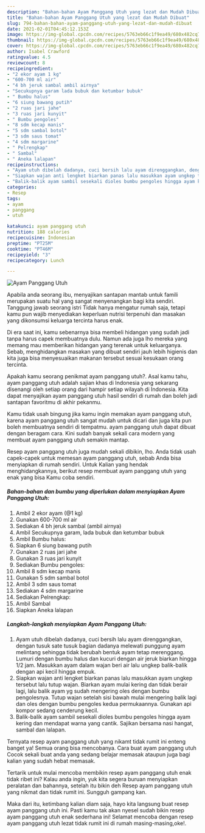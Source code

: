```yaml
---
description: "Bahan-bahan Ayam Panggang Utuh yang lezat dan Mudah Dibuat"
title: "Bahan-bahan Ayam Panggang Utuh yang lezat dan Mudah Dibuat"
slug: 794-bahan-bahan-ayam-panggang-utuh-yang-lezat-dan-mudah-dibuat
date: 2021-02-01T04:45:12.153Z
image: https://img-global.cpcdn.com/recipes/5763eb66c1f9ea49/680x482cq70/ayam-panggang-utuh-foto-resep-utama.jpg
thumbnail: https://img-global.cpcdn.com/recipes/5763eb66c1f9ea49/680x482cq70/ayam-panggang-utuh-foto-resep-utama.jpg
cover: https://img-global.cpcdn.com/recipes/5763eb66c1f9ea49/680x482cq70/ayam-panggang-utuh-foto-resep-utama.jpg
author: Isabel Crawford
ratingvalue: 4.5
reviewcount: 8
recipeingredient:
- "2 ekor ayam 1 kg"
- "600-700 ml air"
- "4 bh jeruk sambal ambil airnya"
- "Secukupnya garam lada bubuk dan ketumbar bubuk"
- " Bumbu halus"
- "6 siung bawang putih"
- "2 ruas jari jahe"
- "3 ruas jari kunyit"
- " Bumbu pengoles"
- "8 sdm kecap manis"
- "5 sdm sambal botol"
- "3 sdm saus tomat"
- "4 sdm margarine"
- " Pelrengkap"
- " Sambal"
- " Aneka lalapan"
recipeinstructions:
- "Ayam utuh dibelah dadanya, cuci bersih lalu ayam direnggangkan, dengan tusuk sate tusuk bagian dadanya melewati punggung ayam melintang sehingga tidak berubah bentuk ayam tetap merenggang. Lumuri dengan bumbu halus dan kucuri dengan air jeruk biarkan hingga 1/2 jam. Masukkan ayam dalam wajan beri air lalu ungkep balik-balik dengan api kecil hingga empuk."
- "Siapkan wajan anti lengket biarkan panas lalu masukkan ayam ungkep tersebut lalu tutup wajan. Biarkan ayam mulai kering dan tidak berair lagi, lalu balik ayam yg sudah mengering oles dengan bumbu pengolesnya. Tutup wajan setelah sisi bawah mulai mengering balik lagi dan oles dengan bumbu pengoles kedua permukaannya. Gunakan api kompor sedang cenderung kecil."
- "Balik-balik ayam sambil sesekali dioles bumbu pengoles hingga ayam kering dan mendapat warna yang cantik. Sajikan bersama nasi hangat, sambal dan lalapan."
categories:
- Resep
tags:
- ayam
- panggang
- utuh

katakunci: ayam panggang utuh 
nutrition: 188 calories
recipecuisine: Indonesian
preptime: "PT25M"
cooktime: "PT46M"
recipeyield: "3"
recipecategory: Lunch

---
```



![Ayam Panggang Utuh](https://img-global.cpcdn.com/recipes/5763eb66c1f9ea49/680x482cq70/ayam-panggang-utuh-foto-resep-utama.jpg)

Apabila anda seorang ibu, menyajikan santapan mantab untuk famili merupakan suatu hal yang sangat menyenangkan bagi kita sendiri. Tanggung jawab seorang istri Tidak hanya mengatur rumah saja, tetapi kamu pun wajib menyediakan keperluan nutrisi terpenuhi dan masakan yang dikonsumsi keluarga tercinta harus enak.

Di era  saat ini, kamu sebenarnya bisa membeli hidangan yang sudah jadi tanpa harus capek membuatnya dulu. Namun ada juga lho mereka yang memang mau memberikan hidangan yang terenak untuk keluarganya. Sebab, menghidangkan masakan yang dibuat sendiri jauh lebih higienis dan kita juga bisa menyesuaikan makanan tersebut sesuai kesukaan orang tercinta. 



Apakah kamu seorang penikmat ayam panggang utuh?. Asal kamu tahu, ayam panggang utuh adalah sajian khas di Indonesia yang sekarang disenangi oleh setiap orang dari hampir setiap wilayah di Indonesia. Kita dapat menyajikan ayam panggang utuh hasil sendiri di rumah dan boleh jadi santapan favoritmu di akhir pekanmu.

Kamu tidak usah bingung jika kamu ingin memakan ayam panggang utuh, karena ayam panggang utuh sangat mudah untuk dicari dan juga kita pun boleh membuatnya sendiri di tempatmu. ayam panggang utuh dapat dibuat dengan beragam cara. Kini sudah banyak sekali cara modern yang membuat ayam panggang utuh semakin mantap.

Resep ayam panggang utuh juga mudah sekali dibikin, lho. Anda tidak usah capek-capek untuk memesan ayam panggang utuh, sebab Anda bisa menyiapkan di rumah sendiri. Untuk Kalian yang hendak menghidangkannya, berikut resep membuat ayam panggang utuh yang enak yang bisa Kamu coba sendiri.

<!--inarticleads1-->

##### Bahan-bahan dan bumbu yang diperlukan dalam menyiapkan Ayam Panggang Utuh:

1. Ambil 2 ekor ayam (@1 kg)
1. Gunakan 600-700 ml air
1. Sediakan 4 bh jeruk sambal (ambil airnya)
1. Ambil Secukupnya garam, lada bubuk dan ketumbar bubuk
1. Ambil  Bumbu halus:
1. Siapkan 6 siung bawang putih
1. Gunakan 2 ruas jari jahe
1. Gunakan 3 ruas jari kunyit
1. Sediakan  Bumbu pengoles:
1. Ambil 8 sdm kecap manis
1. Gunakan 5 sdm sambal botol
1. Ambil 3 sdm saus tomat
1. Sediakan 4 sdm margarine
1. Sediakan  Pelrengkap:
1. Ambil  Sambal
1. Siapkan  Aneka lalapan




<!--inarticleads2-->

##### Langkah-langkah menyiapkan Ayam Panggang Utuh:

1. Ayam utuh dibelah dadanya, cuci bersih lalu ayam direnggangkan, dengan tusuk sate tusuk bagian dadanya melewati punggung ayam melintang sehingga tidak berubah bentuk ayam tetap merenggang. Lumuri dengan bumbu halus dan kucuri dengan air jeruk biarkan hingga 1/2 jam. Masukkan ayam dalam wajan beri air lalu ungkep balik-balik dengan api kecil hingga empuk.
1. Siapkan wajan anti lengket biarkan panas lalu masukkan ayam ungkep tersebut lalu tutup wajan. Biarkan ayam mulai kering dan tidak berair lagi, lalu balik ayam yg sudah mengering oles dengan bumbu pengolesnya. Tutup wajan setelah sisi bawah mulai mengering balik lagi dan oles dengan bumbu pengoles kedua permukaannya. Gunakan api kompor sedang cenderung kecil.
1. Balik-balik ayam sambil sesekali dioles bumbu pengoles hingga ayam kering dan mendapat warna yang cantik. Sajikan bersama nasi hangat, sambal dan lalapan.




Ternyata resep ayam panggang utuh yang nikamt tidak rumit ini enteng banget ya! Semua orang bisa mencobanya. Cara buat ayam panggang utuh Cocok sekali buat anda yang sedang belajar memasak ataupun juga bagi kalian yang sudah hebat memasak.

Tertarik untuk mulai mencoba membikin resep ayam panggang utuh enak tidak ribet ini? Kalau anda ingin, yuk kita segera buruan menyiapkan peralatan dan bahannya, setelah itu bikin deh Resep ayam panggang utuh yang nikmat dan tidak rumit ini. Sungguh gampang kan. 

Maka dari itu, ketimbang kalian diam saja, hayo kita langsung buat resep ayam panggang utuh ini. Pasti kamu tak akan nyesel sudah bikin resep ayam panggang utuh enak sederhana ini! Selamat mencoba dengan resep ayam panggang utuh lezat tidak rumit ini di rumah masing-masing,oke!.

